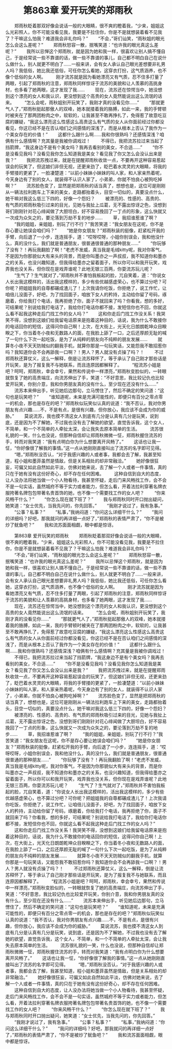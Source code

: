 # 　　第863章 爱开玩笑的郑雨秋
　　郑雨秋眨着那双好像会说话一般的大眼睛，很不爽的瞪着我，“少来，姐姐这么光彩照人，你不可能没看见我，我要是不拉住你，你是不是就想装着看不见我了？干嘛这么怕我？难道我会非礼你吗？”
　　“不会，”哥们讪笑，“雨秋姐的眼光怎么会这么差呢？”
　　郑雨秋怒容一散，抿嘴笑道：“也许我的眼光真这么差呢？”
　　我所以忌惮这个郑雨秋，就是因为她和我一样，很喜欢让别人搞不懂自己，于是经常说一些不靠谱的话，做一些不靠谱的事儿，自己都不明白自己在说什么做什么，别人就更不明白了……一般来讲，会有女人承认自己眼光差想要非礼男人吗？我低俗，她比我还低俗，可任你怎么看她，这穿衣打扮，这气质涵养，也不像个低俗的女人啊。
　　刚才流苏就是因为看她漂亮又有气质，忍不住多打量了两眼，引起了郑雨秋的注意，郑雨秋同样惊讶于流苏的美貌和让人羡慕的高挑身材，也多看了她两眼，这才发现了我……
　　现在，流苏还在惊愕当中，她没想到这个漂亮的女人和我认识，更没想到这个高贵的女人竟然能说出这么流氓的话来。
　　“怎么会呢，雨秋姐别开玩笑了，我刚才真的没看见你……”
　　“那就更气人了，”郑雨秋挺起那傲人的双峰，她本就搂着我的胳膊，如此一来，我的手臂顿时被夹在了那两团粉肉之中，软软的，让我甚至不敢再挣扎了，免得惹了故意吃豆腐的嫌疑，“我这么漂亮这么性感这么高贵这么有气质的女人从你面前经过你都没看见，你这已经不是在否认咱们之间感情的深浅了，而是从根本上否认了我作为一个美女存在的价值！”
　　这都什么跟什么啊……我和你很熟吗？还感情深浅？咱俩有什么感情啊？充其量是我被你调戏过！
　　不得已，我把流苏拉过来当起了挡箭牌，“我这身边不是有个美女吗？我再去看别的美女，不合适……”
　　“你不是没看见我吗？没看见我你怎么知道我是美女？看见我了你又怎么会没认出来是我？”
　　我把流苏拽过来，就是在提醒郑雨秋收敛一点，不要再开这种容易惹起误会的玩笑了，但这娘们非但无视，还更来劲了，眨巴着水灵灵的大眼睛，将我的手臂搂的更紧了，一脸凄楚道：“以前小妹妹小妹妹的叫人家，和人家亲热着呢，今天身边有了别的女人，就装得不认识人家了，小弟弟，你就不怕良心被狗吃掉啊？”
　　流苏脸色变了，显然是把郑雨秋的话当真了，想想也是，这位可是刚刚从一辆法拉利跑车上下来的美女，走路都抬着头，目空一切似的，真要没点什么，她干嘛对我这么低三下四的，好像一个怨妇？
　　被漂亮的、性感的、高贵的、有气质的郑雨秋吸引过来的目光，见她与我扯上瓜葛，无不露出惊讶之色，没想到哥们刚刚针对花心绯闻做了大胆坦白，好不容易挽回了一丁点的形象，这么快就又一次成为众矢之的，要沦落到万劫不复的地步……
　　草，我招谁惹谁了啊？
　　“我的姐姐，亲姐姐，别玩了行不行？”我苦笑道：“我女朋友在这呢，你不是存心要让她误会咱们吗？”
　　“她是你女朋友？”郑雨秋装的挺像，赶紧松开我的手臂，向后退了一小步，连连摇手，道：“哎呀哎呀，小姐你别误会，我和他没什么，真的没什么，我们就是普通朋友，很普通很普通的那种朋友……”
　　“你玩够了没有？！再玩我翻脸了啊！”老虎不发威，真当我是毛绒kitty呢，我对你客气，不是因为你那貌似大有来头的背景，而是你叫墨亦之一声叔叔，我不知道你和墨亦之的关系，也没兴趣知道，但我得给墨亦之留着面子，所以你可以和我开玩笑，戏弄我也没关系，但你现在是戏弄谁呢？此地无银三百两，你耍流苏玩儿呢？
　　“生气了？生气就对了，”郑雨秋并不害怕我板起的脸，兀自笑着，道：“你说女人长出我这模样的，活出我这模样的，多少有些优越感虚荣心，也不算过分吧？可你呢？把姐姐我的自尊都碾成渣儿了！上次我请你吃饭，你拒绝了，说工作忙，让咱倍儿没面子，好吧，为了找回面子，咱放下女人的矜持，主动给你留了号码，琢磨着，你给我打个电话，我再拒绝了你，面子不就回来了吗？你看我，想的多好，可结果呢？别说给我打电话了，我给你打电话你都不接，发短信你也不回，你就这么看不起我这种走后门找工作的女人吗？”
　　这和你走后门找工作没关系！我哭笑不得，没想到这娘们给我留电话原来是抱着这种目的，话说，我为什么不敢接你的电话回你的短信，这得问你自己啊！上次，在大街上，光天化日朗朗乾坤众目睽睽之下，你当着冬小夜和无数路人的面，在我脸上舔了一口，之后还厚颜无耻的喊了一句什么下次一起吃饭，是为了从纯粹的朋友向不纯粹的朋友发展……
　　就算冬小夜不天天防贼似的翻我手机，就算你那是一句玩笑话，又能怨我不敢招惹你吗？我知道你会不会再舔我一口啊？！男人？男人就没有贞操了吗？！
　　不过郑雨秋还算仗义，这么一解释，倒是让流苏释怀了，等于承认了自己刚才那些话是开玩笑，是为了报复我不与她联系，而且连原因都解释了。
　　“程流苏小姐是吧？呵呵，郑雨秋，幸会幸亏，果然和传说中一样漂亮，”郑雨秋变脸似的，一转眼就恢复了她的高贵端庄，向流苏伸出了手，笑道：“不好意思，我比较记仇也比较爱开玩笑，你别介意，我和你男朋友真的没有什么，至少现在还没有什么……”
　　流苏本来伸出手，听见她后边那句，立马愣住了，然后不确定的笑问道：“这句也是玩笑吧？”
　　“谁知道呢，未来是充满可能性的，即便只有百分之零点零一的机会，那也是存在的吧？”郑雨秋似玩笑似认真的说道：“我不否认，我对你男朋友有点兴趣……不，不是有点，是很有兴趣，但你放心，我应该不会成为你的威胁。”
　　莫说流苏，我也摸不清这女人到底有几分是认真有几分是玩笑，说到底，还是因为不了解她，不过我也没有去了解她的欲望，直觉告诉我，这个女人，不简单，和一个不简单的人牵扯太深，会让我失去原本简单的生活。
　　流苏很礼貌的一笑，什么也没说，但那种自信却让郑雨秋微微一怔，郑雨秋握住流苏的手，转而对我笑道：“我有点明白你为什么想要离开风畅了。”
　　这话也让我一怔，“你好像很了解我的事情。”这一点从她刚刚直接叫出了流苏的名字即可见得。
　　“嗯，”郑雨秋没否认，“对于我感兴趣的人或者事，我都会去了解，我甚至知道，程小姐和墨菲虽然是情敌，但是关系相处的却非常融洽。”
　　她好像很狂妄，可偏又如此自然如此平淡，仿佛对她来说，去了解一个人或者一件事情，真的只在于她有没有这份好奇心，却不存在任何困难。
　　这种自信到自大的态度，让人没办法将她当做一个小人物看待，我甚至怀疑，走后门来风畅找工作，会不会不是一句实话，虽然城府不等于实力或者能力，但怎么看，开着法拉利穿著名牌衣服挎著名牌包包带著名贵首饰的她，也不像一个需要找工作的女人吧？
　　“你来风畅干什么？”
　　“你怎么现在就下班了？”
　　我与郑雨秋同时开口抛出疑问，她笑道：“女士优先，当我先问的，你先回答。”
　　“我刚才说过了，我有急事。”
　　“公事？私事？”
　　“私事，”我纳闷道：“你问这么详细干什么？”
　　“我问的详细吗？好吧，那我就问的再详细一点好了，”郑雨秋的表情严肃了，“你不是被炒了鱿鱼吧？”
　　我和流苏面面相觑，眼中都是惊讶。

　　第863章 爱开玩笑的郑雨秋
　　郑雨秋眨着那双好像会说话一般的大眼睛，很不爽的瞪着我，“少来，姐姐这么光彩照人，你不可能没看见我，我要是不拉住你，你是不是就想装着看不见我了？干嘛这么怕我？难道我会非礼你吗？”
　　“不会，”哥们讪笑，“雨秋姐的眼光怎么会这么差呢？”
　　郑雨秋怒容一散，抿嘴笑道：“也许我的眼光真这么差呢？”
　　我所以忌惮这个郑雨秋，就是因为她和我一样，很喜欢让别人搞不懂自己，于是经常说一些不靠谱的话，做一些不靠谱的事儿，自己都不明白自己在说什么做什么，别人就更不明白了……一般来讲，会有女人承认自己眼光差想要非礼男人吗？我低俗，她比我还低俗，可任你怎么看她，这穿衣打扮，这气质涵养，也不像个低俗的女人啊。
　　刚才流苏就是因为看她漂亮又有气质，忍不住多打量了两眼，引起了郑雨秋的注意，郑雨秋同样惊讶于流苏的美貌和让人羡慕的高挑身材，也多看了她两眼，这才发现了我……
　　现在，流苏还在惊愕当中，她没想到这个漂亮的女人和我认识，更没想到这个高贵的女人竟然能说出这么流氓的话来。
　　“怎么会呢，雨秋姐别开玩笑了，我刚才真的没看见你……”
　　“那就更气人了，”郑雨秋挺起那傲人的双峰，她本就搂着我的胳膊，如此一来，我的手臂顿时被夹在了那两团粉肉之中，软软的，让我甚至不敢再挣扎了，免得惹了故意吃豆腐的嫌疑，“我这么漂亮这么性感这么高贵这么有气质的女人从你面前经过你都没看见，你这已经不是在否认咱们之间感情的深浅了，而是从根本上否认了我作为一个美女存在的价值！”
　　这都什么跟什么啊……我和你很熟吗？还感情深浅？咱俩有什么感情啊？充其量是我被你调戏过！
　　不得已，我把流苏拉过来当起了挡箭牌，“我这身边不是有个美女吗？我再去看别的美女，不合适……”
　　“你不是没看见我吗？没看见我你怎么知道我是美女？看见我了你又怎么会没认出来是我？”
　　我把流苏拽过来，就是在提醒郑雨秋收敛一点，不要再开这种容易惹起误会的玩笑了，但这娘们非但无视，还更来劲了，眨巴着水灵灵的大眼睛，将我的手臂搂的更紧了，一脸凄楚道：“以前小妹妹小妹妹的叫人家，和人家亲热着呢，今天身边有了别的女人，就装得不认识人家了，小弟弟，你就不怕良心被狗吃掉啊？”
　　流苏脸色变了，显然是把郑雨秋的话当真了，想想也是，这位可是刚刚从一辆法拉利跑车上下来的美女，走路都抬着头，目空一切似的，真要没点什么，她干嘛对我这么低三下四的，好像一个怨妇？
　　被漂亮的、性感的、高贵的、有气质的郑雨秋吸引过来的目光，见她与我扯上瓜葛，无不露出惊讶之色，没想到哥们刚刚针对花心绯闻做了大胆坦白，好不容易挽回了一丁点的形象，这么快就又一次成为众矢之的，要沦落到万劫不复的地步……
　　草，我招谁惹谁了啊？
　　“我的姐姐，亲姐姐，别玩了行不行？”我苦笑道：“我女朋友在这呢，你不是存心要让她误会咱们吗？”
　　“她是你女朋友？”郑雨秋装的挺像，赶紧松开我的手臂，向后退了一小步，连连摇手，道：“哎呀哎呀，小姐你别误会，我和他没什么，真的没什么，我们就是普通朋友，很普通很普通的那种朋友……”
　　“你玩够了没有？！再玩我翻脸了啊！”老虎不发威，真当我是毛绒kitty呢，我对你客气，不是因为你那貌似大有来头的背景，而是你叫墨亦之一声叔叔，我不知道你和墨亦之的关系，也没兴趣知道，但我得给墨亦之留着面子，所以你可以和我开玩笑，戏弄我也没关系，但你现在是戏弄谁呢？此地无银三百两，你耍流苏玩儿呢？
　　“生气了？生气就对了，”郑雨秋并不害怕我板起的脸，兀自笑着，道：“你说女人长出我这模样的，活出我这模样的，多少有些优越感虚荣心，也不算过分吧？可你呢？把姐姐我的自尊都碾成渣儿了！上次我请你吃饭，你拒绝了，说工作忙，让咱倍儿没面子，好吧，为了找回面子，咱放下女人的矜持，主动给你留了号码，琢磨着，你给我打个电话，我再拒绝了你，面子不就回来了吗？你看我，想的多好，可结果呢？别说给我打电话了，我给你打电话你都不接，发短信你也不回，你就这么看不起我这种走后门找工作的女人吗？”
　　这和你走后门找工作没关系！我哭笑不得，没想到这娘们给我留电话原来是抱着这种目的，话说，我为什么不敢接你的电话回你的短信，这得问你自己啊！上次，在大街上，光天化日朗朗乾坤众目睽睽之下，你当着冬小夜和无数路人的面，在我脸上舔了一口，之后还厚颜无耻的喊了一句什么下次一起吃饭，是为了从纯粹的朋友向不纯粹的朋友发展……
　　就算冬小夜不天天防贼似的翻我手机，就算你那是一句玩笑话，又能怨我不敢招惹你吗？我知道你会不会再舔我一口啊？！男人？男人就没有贞操了吗？！
　　不过郑雨秋还算仗义，这么一解释，倒是让流苏释怀了，等于承认了自己刚才那些话是开玩笑，是为了报复我不与她联系，而且连原因都解释了。
　　“程流苏小姐是吧？呵呵，郑雨秋，幸会幸亏，果然和传说中一样漂亮，”郑雨秋变脸似的，一转眼就恢复了她的高贵端庄，向流苏伸出了手，笑道：“不好意思，我比较记仇也比较爱开玩笑，你别介意，我和你男朋友真的没有什么，至少现在还没有什么……”
　　流苏本来伸出手，听见她后边那句，立马愣住了，然后不确定的笑问道：“这句也是玩笑吧？”
　　“谁知道呢，未来是充满可能性的，即便只有百分之零点零一的机会，那也是存在的吧？”郑雨秋似玩笑似认真的说道：“我不否认，我对你男朋友有点兴趣……不，不是有点，是很有兴趣，但你放心，我应该不会成为你的威胁。”
　　莫说流苏，我也摸不清这女人到底有几分是认真有几分是玩笑，说到底，还是因为不了解她，不过我也没有去了解她的欲望，直觉告诉我，这个女人，不简单，和一个不简单的人牵扯太深，会让我失去原本简单的生活。
　　流苏很礼貌的一笑，什么也没说，但那种自信却让郑雨秋微微一怔，郑雨秋握住流苏的手，转而对我笑道：“我有点明白你为什么想要离开风畅了。”
　　这话也让我一怔，“你好像很了解我的事情。”这一点从她刚刚直接叫出了流苏的名字即可见得。
　　“嗯，”郑雨秋没否认，“对于我感兴趣的人或者事，我都会去了解，我甚至知道，程小姐和墨菲虽然是情敌，但是关系相处的却非常融洽。”
　　她好像很狂妄，可偏又如此自然如此平淡，仿佛对她来说，去了解一个人或者一件事情，真的只在于她有没有这份好奇心，却不存在任何困难。
　　这种自信到自大的态度，让人没办法将她当做一个小人物看待，我甚至怀疑，走后门来风畅找工作，会不会不是一句实话，虽然城府不等于实力或者能力，但怎么看，开着法拉利穿著名牌衣服挎著名牌包包带著名贵首饰的她，也不像一个需要找工作的女人吧？
　　“你来风畅干什么？”
　　“你怎么现在就下班了？”
　　我与郑雨秋同时开口抛出疑问，她笑道：“女士优先，当我先问的，你先回答。”
　　“我刚才说过了，我有急事。”
　　“公事？私事？”
　　“私事，”我纳闷道：“你问这么详细干什么？”
　　“我问的详细吗？好吧，那我就问的再详细一点好了，”郑雨秋的表情严肃了，“你不是被炒了鱿鱼吧？”
　　我和流苏面面相觑，眼中都是惊讶。
